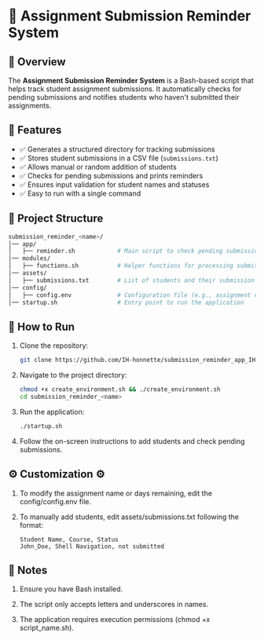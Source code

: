# 📌 Assignment Submission Reminder System  

## 📝 Overview  

The **Assignment Submission Reminder System** is a Bash-based script that helps track student assignment submissions. It automatically checks for pending submissions and notifies students who haven't submitted their assignments.  

## 🔧 Features  

- ✅ Generates a structured directory for tracking submissions  
- ✅ Stores student submissions in a CSV file (`submissions.txt`)  
- ✅ Allows manual or random addition of students  
- ✅ Checks for pending submissions and prints reminders  
- ✅ Ensures input validation for student names and statuses  
- ✅ Easy to run with a single command  

## 📂 Project Structure  

```bash
submission_reminder_<name>/
│── app/
│   ├── reminder.sh            # Main script to check pending submissions
│── modules/
│   ├── functions.sh           # Helper functions for processing submissions
│── assets/
│   ├── submissions.txt        # List of students and their submission status
│── config/
│   ├── config.env             # Configuration file (e.g., assignment name, deadlines)
│── startup.sh                 # Entry point to run the application

```
## 🚀 How to Run

1. Clone the repository:
   ```bash
   git clone https://github.com/IH-honnette/submission_reminder_app_IH-honnette.git
    ```
2. Navigate to the project directory:
    ```bash
    chmod +x create_environment.sh && ./create_environment.sh
    cd submission_reminder_<name>
    ```
3. Run the application:
    ```bash
    ./startup.sh
    ```
4. Follow the on-screen instructions to add students and check pending submissions.

## ⚙️ Customization ⚙️

1. To modify the assignment name or days remaining, edit the config/config.env file.

2. To manually add students, edit assets/submissions.txt following the format:

    ```plaintext
    Student Name, Course, Status
    John_Doe, Shell Navigation, not submitted
    ```
## 📌 Notes
1. Ensure you have Bash installed.

2. The script only accepts letters and underscores in names.

3. The application requires execution permissions (chmod +x script_name.sh).

